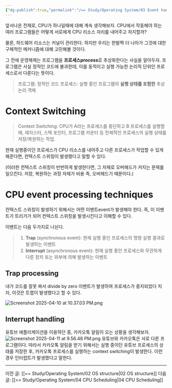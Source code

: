 ```yaml
---
{"dg-publish":true,"permalink":"/== Study/Operating System/03 Event handling mechanisms/","created":"2024-11-13T20:15:40.000+09:00","updated":"2025-04-11T21:56:57.803+09:00"}
---
```



앞서나온 전제로, CPU가 하나일때에 대해 계속 생각해보자.
CPU에서 작동해야 하는 여러 프로그램들은 어떻게 서로에게 CPU 리소스 자리를 내어주고 차지할까?

물론, 하드웨어 리소스는 커널이 관리한다. 하지만 우리는 한발짝 더 나아가 그것에 대한 구체적인 메커니즘에 대해 고민해볼 것이다.

그 전에 운영체제는 프로그램을 **프로세스process**로 추상화한다는 사실을 알아두자. 프로그램은 사실 정적인 코드에 불과한데, 이를 동적이고 실행 가능한 논리적 단위인 프로세스로서 다룬다는 뜻이다.
>프로그램: 정적인 코드
>프로세스: 실행 중인 프로그램의 **실행 상태를 포함한** 추상 논리 객체

# Context Switching
>Context Switching: CPU가 A라는 프로세스를 중단하고 B 프로세스를 실행할 때, 레지스터, 스택 포인터, 프로그램 카운터 등 전체적인 프로세스의 실행 상태를 저장/복원하는 작업.

현재 실행중이던 프로세스가 CPU 리소스를 내어주고 다른 프로세스가 작업할 수 있게 해준다면, 컨텍스트 스위칭이 발생했다고 말할 수 있다.

(이러한 컨텍스트 스위칭이 빈번하게 발생한다면, 그 자체로 오버헤드가 커지는 문제를 일으킨다. 저장, 복원하는 과정 자체가 비용 즉, 오버헤드기 때문이다.)

# CPU event processing  techniques
컨텍스트 스위칭이 발생하기 위해서는 어떤 이벤트event가 발생해야 한다.
즉, 이 이벤트가 트리거가 되어 컨텍스트 스위칭을 발생시킨다고 이해할 수 있다. 

이벤트는 다음 두가지로 나뉜다.
>1. **Trap** (synchronous event): 현재 실행 중인 프로세스의 명령 실행 결과로 발생하는 이벤트
>2. **Interrupt** (asynchronous event): 현재 실행 중인 프로세스와 무관하게 다른 장치 또는 외부에 의해 발생하는 이벤트

## Trap processing
내가 코드를 잘못 짜서 divide by zero 이벤트가 발생하여 프로세스가 중지되었다 치자, 이것은 트랩이 발생했다고 할 수 있다.

![Screenshot 2025-04-10 at 10.37.03 PM.png](/img/user/z-Attached%20Files/Screenshot%202025-04-10%20at%2010.37.03%20PM.png)

## Interrupt handling
유튜브 애플리케이션을 이용하던 중, 카카오톡 알림이 오는 상황을 생각해보자.
![Screenshot 2025-04-11 at 9.56.48 PM.png](/img/user/z-Attached%20Files/Screenshot%202025-04-11%20at%209.56.48%20PM.png)
유튜브와 카카오톡은 서로 다른 프로그램이다. 따라서 카카오톡 알림을 받기 위해서는 실행 중이던 유튜브 프로세스의 상태를 저장한 후, 카카오톡 프로세스를 실행하는 context switching이 발생한다. 이런 경우 인터럽트가 발생했다고 말한다.

---
이전 글: [[== Study/Operating System/02 OS structure\|02 OS structure]]
다음 글: [[== Study/Operating System/04 CPU Scheduling\|04 CPU Scheduling]]

